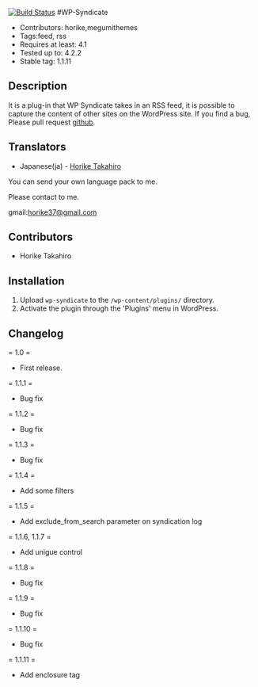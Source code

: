 [![Build Status](https://travis-ci.org/horike37/WP-Syndicate.svg?branch=master)](https://travis-ci.org/horike37/WP-Syndicate)
#WP-Syndicate
* Contributors: horike,megumithemes
* Tags:feed, rss
* Requires at least: 4.1
* Tested up to: 4.2.2
* Stable tag: 1.1.11

## Description
It is a plug-in that WP Syndicate takes in an RSS feed, it is possible to capture the content of other sites on the WordPress site.
If you find a bug, Please pull request [github](https://github.com/horike37/wp-syndicate/).

## Translators
* Japanese(ja) - [Horike Takahiro](http://profiles.wordpress.org/horike)

You can send your own language pack to me.

Please contact to me.

gmail:horike37@gmail.com

## Contributors
* Horike Takahiro

## Installation
1. Upload `wp-syndicate` to the `/wp-content/plugins/` directory.
2. Activate the plugin through the 'Plugins' menu in WordPress.

## Changelog
= 1.0 =
* First release.

= 1.1.1 =
* Bug fix

= 1.1.2 =
* Bug fix

= 1.1.3 =
* Bug fix

= 1.1.4 =
* Add some filters

= 1.1.5 =
* Add exclude_from_search parameter on syndication log

= 1.1.6, 1.1.7 =
* Add unigue control

= 1.1.8 =
* Bug fix

= 1.1.9 =
* Bug fix

= 1.1.10 =
* Bug fix

= 1.1.11 =
* Add enclosure tag